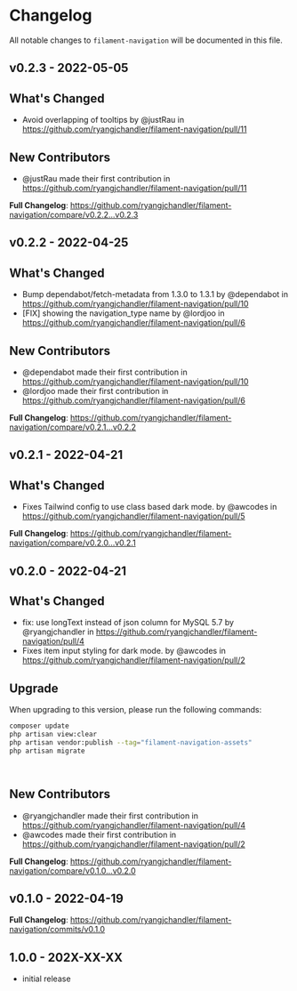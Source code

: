 # Changelog

All notable changes to `filament-navigation` will be documented in this file.

## v0.2.3 - 2022-05-05

## What's Changed

- Avoid overlapping of tooltips by @justRau in https://github.com/ryangjchandler/filament-navigation/pull/11

## New Contributors

- @justRau made their first contribution in https://github.com/ryangjchandler/filament-navigation/pull/11

**Full Changelog**: https://github.com/ryangjchandler/filament-navigation/compare/v0.2.2...v0.2.3

## v0.2.2 - 2022-04-25

## What's Changed

- Bump dependabot/fetch-metadata from 1.3.0 to 1.3.1 by @dependabot in https://github.com/ryangjchandler/filament-navigation/pull/10
- [FIX] showing the navigation_type name by @lordjoo in https://github.com/ryangjchandler/filament-navigation/pull/6

## New Contributors

- @dependabot made their first contribution in https://github.com/ryangjchandler/filament-navigation/pull/10
- @lordjoo made their first contribution in https://github.com/ryangjchandler/filament-navigation/pull/6

**Full Changelog**: https://github.com/ryangjchandler/filament-navigation/compare/v0.2.1...v0.2.2

## v0.2.1 - 2022-04-21

## What's Changed

- Fixes Tailwind config to use class based dark mode. by @awcodes in https://github.com/ryangjchandler/filament-navigation/pull/5

**Full Changelog**: https://github.com/ryangjchandler/filament-navigation/compare/v0.2.0...v0.2.1

## v0.2.0 - 2022-04-21

## What's Changed

- fix: use longText instead of json column for MySQL 5.7 by @ryangjchandler in https://github.com/ryangjchandler/filament-navigation/pull/4
- Fixes item input styling for dark mode. by @awcodes in https://github.com/ryangjchandler/filament-navigation/pull/2

## Upgrade

When upgrading to this version, please run the following commands:

```sh
composer update
php artisan view:clear
php artisan vendor:publish --tag="filament-navigation-assets"
php artisan migrate




```
## New Contributors

- @ryangjchandler made their first contribution in https://github.com/ryangjchandler/filament-navigation/pull/4
- @awcodes made their first contribution in https://github.com/ryangjchandler/filament-navigation/pull/2

**Full Changelog**: https://github.com/ryangjchandler/filament-navigation/compare/v0.1.0...v0.2.0

## v0.1.0 - 2022-04-19

**Full Changelog**: https://github.com/ryangjchandler/filament-navigation/commits/v0.1.0

## 1.0.0 - 202X-XX-XX

- initial release
